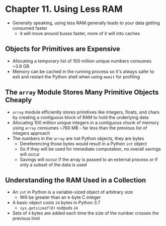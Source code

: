 # Chapter 11. Using Less RAM

* Generally speaking, using less RAM generally leads to your data getting consumed faster
  * it will move around buses faster, more of it will into caches

## Objects for Primitives are Expensive

* Allocating a temporary list of 100 million unique numbers consumes ~3.8 GB
* Memory can be cached in the running process so it's always safer to exit and restart the Python shell when using `memit` for profiling

## The `array` Module Stores Many Primitive Objects Cheaply

* `array` module efficiently stores primitives like integers, floats, and chars by creating a contiguous block of RAM to hold the underlying data
* Allocating 100 million unique integers in a contiguous chunk of memory using `array` consumes ~760 MB - far less than the previous list of integers approach
* The numbers in the `array` are not Python objects, they are bytes
  * Dereferencing those bytes would result in a Python `int` object
  * So if they will be used for immediate computation, no overall savings will occur
  * Savings will occur if the array is passed to an external process or if only a subset of the data is used

## Understanding the RAM Used in a Collection

* An `int` in Python is a variable-sized object of arbitrary size
  * Will be greater than an `8`-byte C integer
* A basic object costs `24` bytes in Python 3.7
  * `sys.getsizeof(0)` outputs `24`
* Sets of `4` bytes are added each time the size of the number crosses the previous limit

